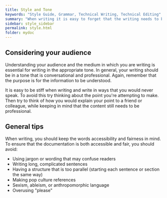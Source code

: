 ```yaml
---
title: Style and Tone
keywords: "Style Guide, Grammar, Technical Writing, Technical Editing"
summary: "When writing it is easy to forget that the writing needs to be, above all else, human. This page provides some guidelines for writing conversationally and how to avoid being too formal or too informal."
sidebar: style_sidebar
permalink: style.html
folder: mydoc
---
```


## Considering your audience

Understanding your audience and the medium in which you are writing is essential for writing in the appropriate tone. In general, your writing should be in a tone that is conversational and professional. Again, remember that the purpose is for the information to be understood.

It is easy to be stiff when writing and write in ways that you would never speak. To avoid this try thinking about the point you're attempting to make. Then try to think of how you would explain your point to a friend or colleague, while keeping in mind that the content still needs to be professional.

## General tips

When writing, you should keep the words accessibility and fairness in mind. To ensure that the documentation is both accessible and fair, you should avoid:

* Using jargon or wording that may confuse readers
* Writing long, complicated sentences
* Having a structure that is too parallel (starting each sentence or section the same way)
* Making pop culture references
* Sexism, ableism, or anthropomorphic language
* Overusing "please"

